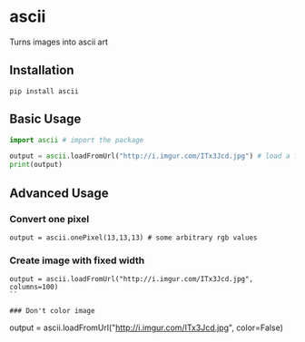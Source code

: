 # ascii

Turns images into ascii art

## Installation
```shell
pip install ascii
```

## Basic Usage
```python
import ascii # import the package

output = ascii.loadFromUrl("http://i.imgur.com/ITx3Jcd.jpg") # load a funny picture :)
print(output)
```

## Advanced Usage
### Convert one pixel
```
output = ascii.onePixel(13,13,13) # some arbitrary rgb values
```

### Create image with fixed width
```
output = ascii.loadFromUrl("http://i.imgur.com/ITx3Jcd.jpg", columns=100)
``

### Don't color image
```
output = ascii.loadFromUrl("http://i.imgur.com/ITx3Jcd.jpg", color=False)
```